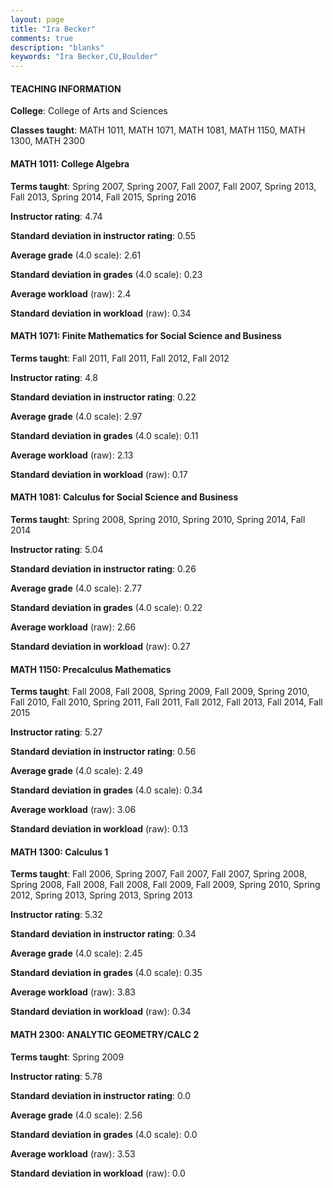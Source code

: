 ```yaml
---
layout: page
title: "Ira Becker" 
comments: true
description: "blanks"
keywords: "Ira Becker,CU,Boulder"
---
```

<head>
<script src="https://ajax.googleapis.com/ajax/libs/jquery/2.1.3/jquery.min.js"></script>
<script src="https://dl.dropboxusercontent.com/s/pc42nxpaw1ea4o9/highcharts.js?dl=0"></script>
<!-- <script src="../assets/js/highcharts.js"></script> -->
<style type="text/css">@font-face {
	font-family: "Bebas Neue";
	src: url(https://www.filehosting.org/file/details/544349/BebasNeue Regular.otf) format("opentype");
	}
	h1.Bebas { 
		font-family: "Bebas Neue", Verdana, Tahoma;
	}
</style>
</head>
	   
#### TEACHING INFORMATION

**College**: College of Arts and Sciences

**Classes taught**: MATH 1011, MATH 1071, MATH 1081, MATH 1150, MATH 1300, MATH 2300

#### MATH 1011: College Algebra

**Terms taught**: Spring 2007, Spring 2007, Fall 2007, Fall 2007, Spring 2013, Fall 2013, Spring 2014, Fall 2015, Spring 2016

**Instructor rating**: 4.74

**Standard deviation in instructor rating**: 0.55

**Average grade** (4.0 scale): 2.61

**Standard deviation in grades** (4.0 scale): 0.23

**Average workload** (raw): 2.4

**Standard deviation in workload** (raw): 0.34

#### MATH 1071: Finite Mathematics for Social Science and Business

**Terms taught**: Fall 2011, Fall 2011, Fall 2012, Fall 2012

**Instructor rating**: 4.8

**Standard deviation in instructor rating**: 0.22

**Average grade** (4.0 scale): 2.97

**Standard deviation in grades** (4.0 scale): 0.11

**Average workload** (raw): 2.13

**Standard deviation in workload** (raw): 0.17

#### MATH 1081: Calculus for Social Science and Business

**Terms taught**: Spring 2008, Spring 2010, Spring 2010, Spring 2014, Fall 2014

**Instructor rating**: 5.04

**Standard deviation in instructor rating**: 0.26

**Average grade** (4.0 scale): 2.77

**Standard deviation in grades** (4.0 scale): 0.22

**Average workload** (raw): 2.66

**Standard deviation in workload** (raw): 0.27

#### MATH 1150: Precalculus Mathematics

**Terms taught**: Fall 2008, Fall 2008, Spring 2009, Fall 2009, Spring 2010, Fall 2010, Fall 2010, Spring 2011, Fall 2011, Fall 2012, Fall 2013, Fall 2014, Fall 2015

**Instructor rating**: 5.27

**Standard deviation in instructor rating**: 0.56

**Average grade** (4.0 scale): 2.49

**Standard deviation in grades** (4.0 scale): 0.34

**Average workload** (raw): 3.06

**Standard deviation in workload** (raw): 0.13

#### MATH 1300: Calculus 1

**Terms taught**: Fall 2006, Spring 2007, Fall 2007, Fall 2007, Spring 2008, Spring 2008, Fall 2008, Fall 2008, Fall 2009, Fall 2009, Spring 2010, Spring 2012, Spring 2013, Spring 2013, Spring 2013

**Instructor rating**: 5.32

**Standard deviation in instructor rating**: 0.34

**Average grade** (4.0 scale): 2.45

**Standard deviation in grades** (4.0 scale): 0.35

**Average workload** (raw): 3.83

**Standard deviation in workload** (raw): 0.34

#### MATH 2300: ANALYTIC GEOMETRY/CALC 2

**Terms taught**: Spring 2009

**Instructor rating**: 5.78

**Standard deviation in instructor rating**: 0.0

**Average grade** (4.0 scale): 2.56

**Standard deviation in grades** (4.0 scale): 0.0

**Average workload** (raw): 3.53

**Standard deviation in workload** (raw): 0.0

